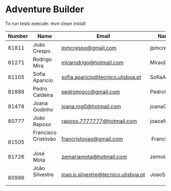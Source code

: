 ﻿# Adventure Builder

To run tests execute: mvn clean install

|   Number   |          Name           |            Email        |   Name GitHUb  | Module(s) |
| ---------- | ----------------------- | ----------------------- | ---------------| --------- |
|      81811 | João Crespo             | jpmcrespo@gmail.com     |  jpmcrespo     |  Bank     |
|      81271 | Rodrigo Mira            | mirarodrigo@hotmail.com | MiraoDaSilva   |  Bank     |
|      81105 | Sofia Aparicio          | sofia.aparicio@tecnico.ulisboa.pt| SofiaAparicio| Bank |
|      81888 | Pedro Caldeira	         | pedromigcc@gmail.com    |  PedroCaldeira | Activity  |
|      81478 | Joana Godinho           | joana.mg0@hotmail.com   |  joanaGodinho  | Activity  |
|      80777 | João Raposo             | raposo.7777777@hotmail.com | joaoafonsoraposo | Activity          |
|      81505 | Francisco Cristóvão     | francristovao@gmail.com |  FranciscoCristovao | Hotel  |
|      81726 | José Mota               | zemariamota@hotmail.com |  zemota1       | Hotel     |
|      80996 | João Silvestre          | joao.p.silvestre@tecnico.ulisboa.pt | JoaoSilvestre95 | Hotel |

 

